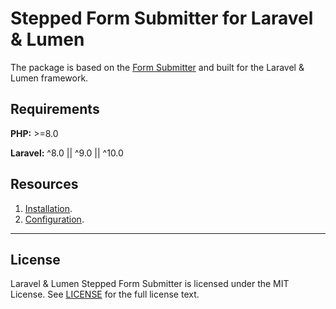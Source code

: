 # Stepped Form Submitter for Laravel & Lumen

The package is based on the
[Form Submitter](https://github.com/alexxxxkkk/form-submitter)
and built for the Laravel & Lumen framework.

## Requirements

**PHP:** >=8.0

**Laravel:** ^8.0 || ^9.0  || ^10.0

## Resources

1. [Installation](docs/INSTALLATION.md).
2. [Configuration](docs/CONFIGURATION.md).

---

## License

Laravel & Lumen Stepped Form Submitter is licensed under the MIT License.
See [LICENSE](LICENSE) for the full license text.
